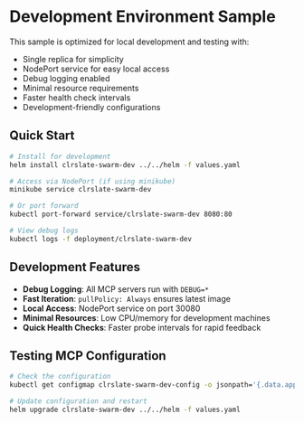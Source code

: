# Development Environment Sample

This sample is optimized for local development and testing with:

- Single replica for simplicity
- NodePort service for easy local access
- Debug logging enabled
- Minimal resource requirements
- Faster health check intervals
- Development-friendly configurations

## Quick Start

```bash
# Install for development
helm install clrslate-swarm-dev ../../helm -f values.yaml

# Access via NodePort (if using minikube)
minikube service clrslate-swarm-dev

# Or port forward
kubectl port-forward service/clrslate-swarm-dev 8080:80

# View debug logs
kubectl logs -f deployment/clrslate-swarm-dev
```

## Development Features

- **Debug Logging**: All MCP servers run with `DEBUG=*`
- **Fast Iteration**: `pullPolicy: Always` ensures latest image
- **Local Access**: NodePort service on port 30080
- **Minimal Resources**: Low CPU/memory for development machines
- **Quick Health Checks**: Faster probe intervals for rapid feedback

## Testing MCP Configuration

```bash
# Check the configuration
kubectl get configmap clrslate-swarm-dev-config -o jsonpath='{.data.appsettings\.json}' | jq

# Update configuration and restart
helm upgrade clrslate-swarm-dev ../../helm -f values.yaml
```
